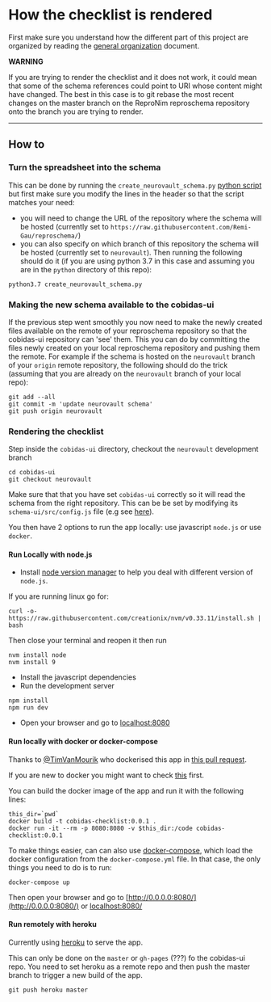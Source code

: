 # How the checklist is rendered

First make sure you understand how the different part of this project are organized by reading the [general organization](./general_organization.md) document.


**WARNING**

If you are trying to render the checklist and it does not work, it could mean that some of the schema references could point to URI whose content might have changed. The best in this case is to git rebase the most recent changes on the master branch on the ReproNim reproschema repository onto the branch you are trying to render.
____


## How to

### Turn the spreadsheet into the schema

This can be done by running the `create_neurovault_schema.py` [python script](./python/create_neurovault_schema.py) but first make sure you modify the lines in the header so that the script matches your need:
-   you will need to change the URL of the repository where the schema will be hosted (currently set to `https://raw.githubusercontent.com/Remi-Gau/reproschema/`)
-   you can also specify on which branch of this repository the schema will be hosted (currently set to `neurovault`).
Then running the following should do it (if you are using python 3.7 in this case and assuming you are in the `python` directory of this repo):

```
python3.7 create_neurovault_schema.py
```

### Making the new schema available to the cobidas-ui

If the previous step went smoothly you now need to make the newly created files available on the remote of your reproschema repository so that the cobidas-ui repository can 'see' them. This you can do by committing the files newly created on your local reproschema repository and pushing them the remote. For example if the schema is hosted on the `neurovault` branch of your `origin` remote repository, the following should do the trick (assuming that you are already on the `neurovault` branch of your local repo):

```
git add --all
git commit -m 'update neurovault schema'
git push origin neurovault
```

### Rendering the checklist

Step inside the `cobidas-ui` directory, checkout the `neurovault` development branch

```
cd cobidas-ui
git checkout neurovault
```

Make sure that that you have set `cobidas-ui` correctly so it will read the schema from the right repository. This can be be set by modifying its `schema-ui/src/config.js` file (e.g see [here](https://github.com/Remi-Gau/cobidas-ui/blob/COBIDAS/src/config.js)).

You then have 2 options to run the app locally: use javascript `node.js` or use `docker`.


#### Run Locally with node.js

-   Install [node version manager](https://github.com/nvm-sh/nvm) to help you deal with different version of `node.js`.

If you are running linux go for:

```
curl -o- https://raw.githubusercontent.com/creationix/nvm/v0.33.11/install.sh | bash
```

Then close your terminal and reopen it then run

```
nvm install node
nvm install 9
```

-   Install the javascript dependencies
-   Run the development server
```
npm install
npm run dev
```

-   Open your browser and go to [localhost:8080](localhost:8080)


#### Run locally with docker or docker-compose

Thanks to [@TimVanMourik](https://github.com/TimVanMourik) who dockerised this app in [this pull request](https://github.com/Remi-Gau/cobidas-ui/pull/2).

If you are new to docker you might want to check [this](https://the-turing-way.netlify.com/reproducible_environments/06/containers#Containers_section) first.

You can build the docker image of the app and run it with the following lines:
```
this_dir=`pwd`
docker build -t cobidas-checklist:0.0.1 .
docker run -it --rm -p 8080:8080 -v $this_dir:/code cobidas-checklist:0.0.1
```

To make things easier, can can also use [docker-compose](https://docs.docker.com/compose), which load the docker configuration from the `docker-compose.yml` file. In that case, the only things you need to do is to run:

```
docker-compose up
```
Then open your browser and go to [http://0.0.0.0:8080/](http://0.0.0.0:8080/) or [localhost:8080/](localhost:8080/)


#### Run remotely with heroku

Currently using [heroku](https://dashboard.heroku.com/apps) to  serve the app.

This can only be done on the `master` or `gh-pages` (???) fo the cobidas-ui repo. You need to set heroku as a remote repo and then push the master branch to trigger a new build of the app.

```
git push heroku master
```
